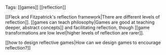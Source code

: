 Tags: [[games]] [[reflection]]

[[Fleck and Fitzpatrick's reflection framework|There are different levels of reflection]]. [[games can teach philosophy|Games are good at teaching deeper, abstract concepts]] and facilitating reflection, though [[game transformations are low level|higher levels of reflection are rarer]].

[[how to design reflective games|How can we design games to encourage reflection?]]
